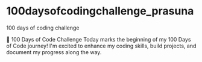 # 100daysofcodingchallenge_prasuna
100 days of coding challenge


🚀 100 Days of Code Challenge 
Today marks the beginning of my 100 Days of Code journey! I'm excited to enhance my coding skills, build projects, and document my progress along the way.
